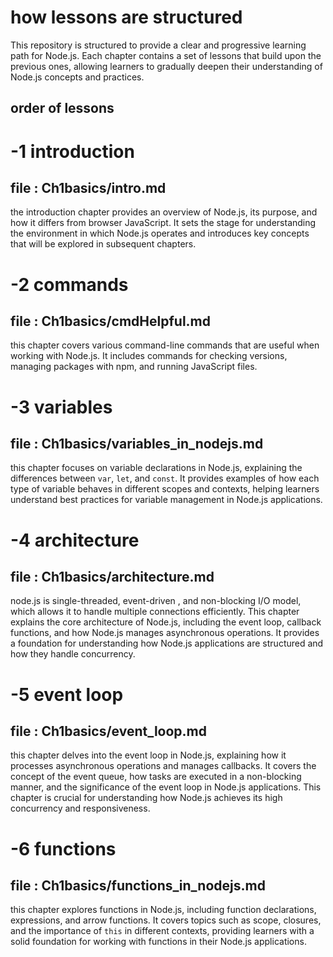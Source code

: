 # how lessons are structured
This repository is structured to provide a clear and progressive learning path for Node.js. Each chapter contains a set of lessons that build upon the previous ones, allowing learners to gradually deepen their understanding of Node.js concepts and practices.
## order of lessons
# -1 introduction
## file : Ch1basics/intro.md
the introduction chapter provides an overview of Node.js, its purpose, and how it differs from browser JavaScript. It sets the stage for understanding the environment in which Node.js operates and introduces key concepts that will be explored in subsequent chapters.
# -2 commands
## file : Ch1basics/cmdHelpful.md
this chapter covers various command-line commands that are useful when working with Node.js. It includes commands for checking versions, managing packages with npm, and running JavaScript files.
# -3 variables
## file : Ch1basics/variables_in_nodejs.md
this chapter focuses on variable declarations in Node.js, explaining the differences between `var`, `let`, and `const`. It provides examples of how each type of variable behaves in different scopes and contexts, helping learners understand best practices for variable management in Node.js applications.
# -4 architecture
## file : Ch1basics/architecture.md
node.js is single-threaded, event-driven , and non-blocking I/O model, which allows it to handle multiple connections efficiently. This chapter explains the core architecture of Node.js, including the event loop, callback functions, and how Node.js manages asynchronous operations. It provides a foundation for understanding how Node.js applications are structured and how they handle concurrency.
# -5 event loop
## file : Ch1basics/event_loop.md
this chapter delves into the event loop in Node.js, explaining how it processes asynchronous operations and manages callbacks. It covers the concept of the event queue, how tasks are executed in a non-blocking manner, and the significance of the event loop in Node.js applications. This chapter is crucial for understanding how Node.js achieves its high concurrency and responsiveness.
# -6 functions
## file : Ch1basics/functions_in_nodejs.md
this chapter explores functions in Node.js, including function declarations, expressions, and arrow functions. It covers topics such as scope, closures, and the importance of `this` in different contexts, providing learners with a solid foundation for working with functions in their Node.js applications.